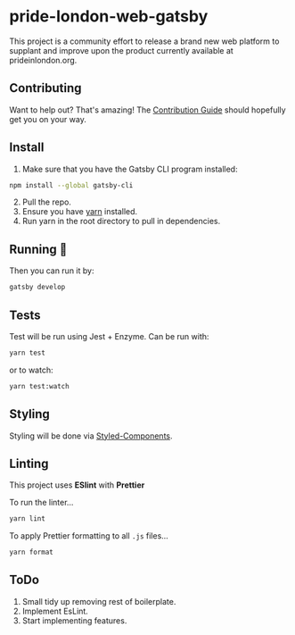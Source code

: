 # pride-london-web-gatsby

This project is a community effort to release a brand new web platform to supplant and improve upon the product currently available at prideinlondon.org.

## Contributing

Want to help out? That's amazing! The [Contribution Guide](https://github.com/MarcelCutts/pride-london-web/blob/master/CONTRIBUTING.md) should hopefully get you on your way.

## Install

1.  Make sure that you have the Gatsby CLI program installed:

```sh
npm install --global gatsby-cli
```

2.  Pull the repo.
3.  Ensure you have [yarn](https://yarnpkg.com/en/docs/install) installed.
4.  Run yarn in the root directory to pull in dependencies.

## Running 🏃

Then you can run it by:

```sh
gatsby develop
```

## Tests

Test will be run using Jest + Enzyme. Can be run with:

```sh
yarn test
```

or to watch:

```sh
yarn test:watch
```

## Styling

Styling will be done via [Styled-Components](https://www.styled-components.com/).

## Linting

This project uses **ESlint** with **Prettier**

To run the linter...

```sh
yarn lint
```

To apply Prettier formatting to all `.js` files...

```sh
yarn format
```

## ToDo

1.  Small tidy up removing rest of boilerplate.
2.  Implement EsLint.
3.  Start implementing features.
